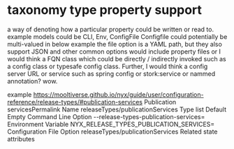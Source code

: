 # taxonomy type property support

a way of denoting how a particular property could be written or read to.
example models could be CLI, Env, ConfigFile
Configfile could potentially be multi-valued
in below example the file option is a YAML path, but they also support JSON and other common options
would include property files or I would think a FQN class which could be directly / indirectly invoked such as a config class
or typesafe config class.
Further, I would think a config server URL or service such as spring config or stork:service or nammed annotation?
wow.

example
https://mooltiverse.github.io/nyx/guide/user/configuration-reference/release-types/#publication-services
Publication servicesPermalink
Name releaseTypes/publicationServices
Type list
Default Empty
Command Line Option --release-types-publication-services=<NAMES>
Environment Variable NYX_RELEASE_TYPES_PUBLICATION_SERVICES=<NAMES>
Configuration File Option releaseTypes/publicationServices
Related state attributes
